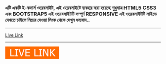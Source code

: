### এটি একটি ই-কমার্স ওয়েবসাইট, এই ওয়েবসাইটে ব্যবহার করা হয়েছে শুধুমাত্র HTML5 CSS3 এবং BOOTSTRAP5 এই ওয়েবসাইটটি সম্পূর্ণ RESPONSIVE এই ওয়েবসাইটটি লাইভে দেখতে চাইলে নিচের দেওয়া লিংক থেকে দেখুন ধন্যবাদ..
***
[Live Link](https://hasanmiaweb.github.io/panda-commerce-pro/index.html)


***
<a href="https://hasanmiaweb.github.io/panda-commerce-pro/" target="_blank"><img src="https://raw.githubusercontent.com/hasanmiaweb/panda-commerce-pro/main/images/livelink.jpg" alt="Buy Me A Coffee" height="41" width="174"></a>
